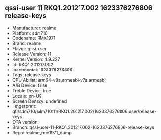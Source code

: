 ## qssi-user 11 RKQ1.201217.002 1623376276806 release-keys
- Manufacturer: realme
- Platform: sdm710
- Codename: RMX1971
- Brand: realme
- Flavor: qssi-user
- Release Version: 11
- Kernel Version: 4.9.227
- Id: RKQ1.201217.002
- Incremental: 1623376276806
- Tags: release-keys
- CPU Abilist: arm64-v8a,armeabi-v7a,armeabi
- A/B Device: false
- Treble Device: true
- Locale: en-US
- Screen Density: undefined
- Fingerprint: qti/sdm710/sdm710:11/RKQ1.201217.002/1623376276806:user/release-keys
- OTA version: 
- Branch: qssi-user-11-RKQ1.201217.002-1623376276806-release-keys
- Repo: realme_rmx1971_dump
